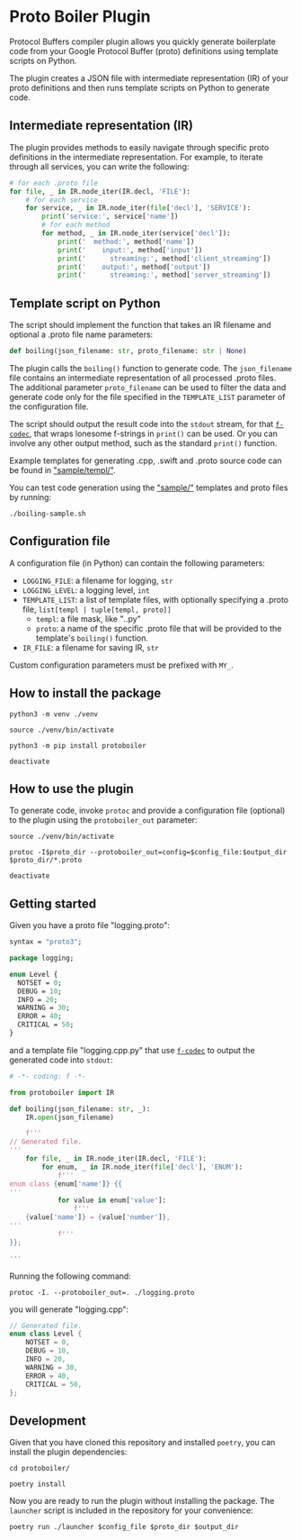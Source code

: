 # Proto Boiler Plugin

Protocol Buffers compiler plugin allows you quickly generate boilerplate code
from your Google Protocol Buffer (proto) definitions using template scripts on
Python.

The plugin creates a JSON file with intermediate representation (IR) of your
proto definitions and then runs template scripts on Python to generate code.


## Intermediate representation (IR)

The plugin provides methods to easily navigate through specific proto
definitions in the intermediate representation. For example, to iterate through
all services, you can write the following:

```python
# for each .proto file
for file, _ in IR.node_iter(IR.decl, 'FILE'):
    # for each service
    for service, _ in IR.node_iter(file['decl'], 'SERVICE'):
        print('service:', service['name'])
        # for each method
        for method, _ in IR.node_iter(service['decl']):
            print('  method:', method['name'])
            print('    input:', method['input'])
            print('      streaming:', method['client_streaming'])
            print('    output:', method['output'])
            print('      streaming:', method['server_streaming'])
```


## Template script on Python

The script should implement the function that takes an IR filename and
optional a .proto file name parameters:

```python
def boiling(json_filename: str, proto_filename: str | None)
```

The plugin calls the `boiling()` function to generate code. The `json_filename`
file contains an intermediate representation of all processed .proto files.
The additional parameter `proto_filename` can be used to filter the data and
generate code only for the file specified in the `TEMPLATE_LIST` parameter
of the configuration file.

The script should output the result code into the `stdout` stream, for that
[`f-codec`](https://github.com/in4lio/f-codec), that wraps lonesome f-strings
in `print()` can be used. Or you can involve any other output method, such as
the standard `print()` function.

Example templates for generating .cpp, .swift and .proto source code can be
found in ["sample/templ/"](sample/templ/).

You can test code generation using the ["sample/"](sample/) templates and
proto files by running:

```shell
./boiling-sample.sh
```


## Configuration file

A configuration file (in Python) can contain the following parameters:

- `LOGGING_FILE`: a filename for logging, `str`
- `LOGGING_LEVEL`: a logging level, `int`
- `TEMPLATE_LIST`: a list of template files, with optionally specifying
  a .proto file, `list[templ | tuple[templ, proto]]`
    - `templ`: a file mask, like "*.*.py"
    - `proto`: a name of the specific .proto file that will be provided to
      the template's `boiling()` function.
- `IR_FILE`: a filename for saving IR, `str`

Custom configuration parameters must be prefixed with `MY_`.

## How to install the package

```shell
python3 -m venv ./venv

source ./venv/bin/activate

python3 -m pip install protoboiler

deactivate
```


## How to use the plugin

To generate code, invoke `protoc` and provide a configuration file (optional)
to the plugin using the `protoboiler_out` parameter:

```shell
source ./venv/bin/activate

protoc -I$proto_dir --protoboiler_out=config=$config_file:$output_dir $proto_dir/*.proto

deactivate
```


## Getting started

Given you have a proto file "logging.proto":

```protobuf
syntax = "proto3";

package logging;

enum Level {
  NOTSET = 0;
  DEBUG = 10;
  INFO = 20;
  WARNING = 30;
  ERROR = 40;
  CRITICAL = 50;
}
```
and a template file "logging.cpp.py" that use [`f-codec`](https://github.com/in4lio/f-codec)
to output the generated code into `stdout`:

```python
# -*- coding: f -*-

from protoboiler import IR

def boiling(json_filename: str, _):
    IR.open(json_filename)

    f'''
// Generated file.
'''
    for file, _ in IR.node_iter(IR.decl, 'FILE'):
        for enum, _ in IR.node_iter(file['decl'], 'ENUM'):
            f'''
enum class {enum['name']} {{
'''
            for value in enum['value']:
                f'''
    {value['name']} = {value['number']},
'''
            f'''
}};

'''
```

Running the following command:

```shell
protoc -I. --protoboiler_out=. ./logging.proto
```
you will generate "logging.cpp":

```c++
// Generated file.
enum class Level {
    NOTSET = 0,
    DEBUG = 10,
    INFO = 20,
    WARNING = 30,
    ERROR = 40,
    CRITICAL = 50,
};
```


## Development

Given that you have cloned this repository and installed `poetry`, you can
install the plugin dependencies:

```shell
cd protoboiler/

poetry install
```

Now you are ready to run the plugin without installing the package.
The `launcher` script is included in the repository for your convenience:

```shell
poetry run ./launcher $config_file $proto_dir $output_dir
```
